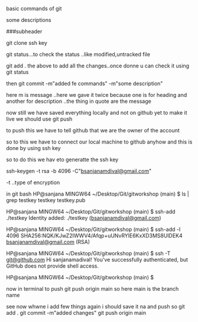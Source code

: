 basic commands of git 

some descriptions

###subheader

git clone ssh key 

git status...to check the status ..like modified,untracked file

git add .
the above to add all the changes..once donne u can check it using 
git status 

then
git commit -m"added fe commands" -m"some description"

here m is message ..here we gave it twice because one is for heading and another for description ..the thing in quote are the message 

now still we have saved everything locally and not on github yet to make it live we should use git push

to push this we have to tell github that we are the owner of the account 

so to this we have to connect our local machine to github anyhow and this is done by using ssh key

so to do this we hav eto generatte the ssh key 

ssh-keygen -t rsa -b 4096 -C"bsanjanamdival@gmail.com"

-t ..type of encryption

in git bash 
HP@sanjana MINGW64 ~/Desktop/Git/gitworkshop (main)
$ ls | grep testkey
testkey
testkey.pub

HP@sanjana MINGW64 ~/Desktop/Git/gitworkshop (main)
$ ssh-add ./testkey
Identity added: ./testkey (bsanjanamdival@gmail.com)

HP@sanjana MINGW64 ~/Desktop/Git/gitworkshop (main)
$ ssh-add -l
4096 SHA256:NQK/KJwZ2IWWV4/Afqp+uUNvRYlE6KxXD3MS8UlDEK4 bsanjanamdival@gmail.com (RSA)

HP@sanjana MINGW64 ~/Desktop/Git/gitworkshop (main)
$ ssh -T git@github.com
Hi sanjanamadival! You've successfully authenticated, but GitHub does not provide shell access.

HP@sanjana MINGW64 ~/Desktop/Git/gitworkshop (main)
$


now in terminal to push 
git push origin main
so here main is the branch name

see now whwne i add few things again i should save it na and push so 
git add .
git commit -m"added changes"
git push origin main
